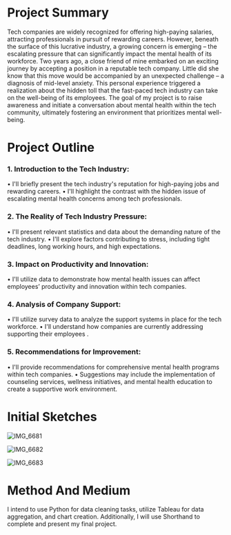 # Project Summary
Tech companies are widely recognized for offering high-paying salaries, attracting professionals in pursuit of rewarding careers. However, beneath the surface of this lucrative industry, a growing concern is emerging – the escalating pressure that can significantly impact the mental health of its workforce.
Two years ago, a close friend of mine embarked on an exciting journey by accepting a position in a reputable tech company. Little did she know that this move would be accompanied by an unexpected challenge – a diagnosis of mid-level anxiety. This personal experience triggered a realization about the hidden toll that the fast-paced tech industry can take on the well-being of its employees. The goal of my project is to raise awareness and initiate a conversation about mental health within the tech community, ultimately fostering an environment that prioritizes mental well-being.

# Project Outline
### 1.	Introduction to the Tech Industry:
•	I'll briefly present the tech industry's reputation for high-paying jobs and rewarding careers.
•	I'll highlight the contrast with the hidden issue of escalating mental health concerns among tech professionals.
### 2.	The Reality of Tech Industry Pressure:
•	I'll present relevant statistics and data about the demanding nature of the tech industry.
•	I'll explore factors contributing to stress, including tight deadlines, long working hours, and high expectations.
### 3.	Impact on Productivity and Innovation:
•	I'll utilize data to demonstrate how mental health issues can affect employees’ productivity and innovation within tech companies.
### 4.	Analysis of Company Support:
•	I'll utilize survey data to analyze the support systems in place for the tech workforce.
•	I'll understand how companies are currently addressing supporting their employees .
### 5.	Recommendations for Improvement:
•	I'll provide recommendations for comprehensive mental health programs within tech companies.
•	Suggestions may include the implementation of counseling services, wellness initiatives, and mental health education to create a supportive work environment.

# Initial Sketches
![IMG_6681](https://github.com/zysoumah/Zeinab-Soumahoro-portfolio/assets/123124282/29f197bd-30f7-4f5a-b437-9d585b80db69)

![IMG_6682](https://github.com/zysoumah/Zeinab-Soumahoro-portfolio/assets/123124282/60a52e29-6e42-497f-a476-de6959bf0c0c)

![IMG_6683](https://github.com/zysoumah/Zeinab-Soumahoro-portfolio/assets/123124282/77dbce1b-019b-475b-95db-9c6bd2e62fbf)

# Method And Medium

I intend to use Python for data cleaning tasks, utilize Tableau for data aggregation, and chart creation. Additionally, I will use Shorthand to complete and present my final project.








